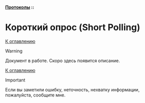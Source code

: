 **[Протоколы](../README.md#protocols) ::**
# Короткий опрос (Short Polling)

<!--
https://tproger.ru/articles/sse-vs-websockets--v-chem-raznica-
-->

[К оглавлению](../README.md#protocols)

> [!WARNING]
> Документ в работе. Скоро здесь появится описание.

[К оглавлению](../README.md#protocols)

> [!IMPORTANT]
> Если вы заметили ошибку, неточность, нехватку информации, пожалуйста, сообщите мне.
